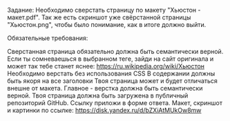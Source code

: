 Задание:
Необходимо сверстать страницу по макету "Хьюстон - макет.pdf". Так же есть скриншот уже свёрстанной страницы "Хьюстон.png", чтобы было понимание, как в итоге должно выйти.

Обязательные требования:

Сверстанная страница обязательно должна быть семантически верной. Если ты сомневаешься в выбранном теге, зайди на сайт оригинала и может так тебе станет яснее: https://ru.wikipedia.org/wiki/Хьюстон
Необходимо верстать без использования CSS
В содержании должны быть якоря на все заголовки
Твоя страница может и будет отличаться внешне от макета. Главное - верстка должна быть семантически верной.
Твоя страница должна быть загружена в публичный репозиторий GitHub. Ссылку приложи в форме ответа.
Макет, скриншот и картинки по ссылке: https://disk.yandex.ru/d/bZXiAtMUkOw8mw
